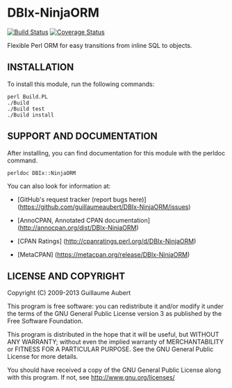 DBIx-NinjaORM
=============

[![Build Status](https://travis-ci.org/guillaumeaubert/DBIx-NinjaORM.png?branch=master)](https://travis-ci.org/guillaumeaubert/DBIx-NinjaORM)
[![Coverage Status](https://coveralls.io/repos/guillaumeaubert/DBIx-NinjaORM/badge.png?branch=master)](https://coveralls.io/r/guillaumeaubert/DBIx-NinjaORM?branch=master)

Flexible Perl ORM for easy transitions from inline SQL to objects.


INSTALLATION
------------

To install this module, run the following commands:

	perl Build.PL
	./Build
	./Build test
	./Build install


SUPPORT AND DOCUMENTATION
-------------------------

After installing, you can find documentation for this module with the
perldoc command.

	perldoc DBIx::NinjaORM


You can also look for information at:

 * [GitHub's request tracker (report bugs here)]
   (https://github.com/guillaumeaubert/DBIx-NinjaORM/issues)

 * [AnnoCPAN, Annotated CPAN documentation]
   (http://annocpan.org/dist/DBIx-NinjaORM)

 * [CPAN Ratings]
   (http://cpanratings.perl.org/d/DBIx-NinjaORM)

 * [MetaCPAN]
   (https://metacpan.org/release/DBIx-NinjaORM)


LICENSE AND COPYRIGHT
---------------------

Copyright (C) 2009-2013 Guillaume Aubert

This program is free software: you can redistribute it and/or modify it under
the terms of the GNU General Public License version 3 as published by the Free
Software Foundation.

This program is distributed in the hope that it will be useful, but WITHOUT ANY
WARRANTY; without even the implied warranty of MERCHANTABILITY or FITNESS FOR A
PARTICULAR PURPOSE. See the GNU General Public License for more details.

You should have received a copy of the GNU General Public License along with
this program. If not, see http://www.gnu.org/licenses/

